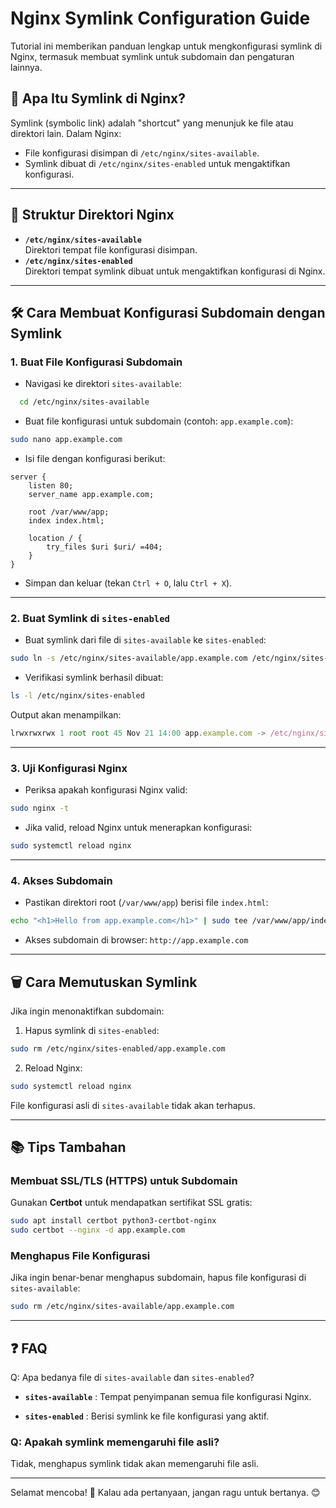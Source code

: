 # Nginx Symlink Configuration Guide

Tutorial ini memberikan panduan lengkap untuk mengkonfigurasi symlink di Nginx, termasuk membuat symlink untuk subdomain dan pengaturan lainnya.


## 🔗 Apa Itu Symlink di Nginx?
Symlink (symbolic link) adalah "shortcut" yang menunjuk ke file atau direktori lain. Dalam Nginx:
- File konfigurasi disimpan di `/etc/nginx/sites-available`.
- Symlink dibuat di `/etc/nginx/sites-enabled` untuk mengaktifkan konfigurasi.

---

## 📂 Struktur Direktori Nginx
- **`/etc/nginx/sites-available`**  
  Direktori tempat file konfigurasi disimpan.
- **`/etc/nginx/sites-enabled`**  
  Direktori tempat symlink dibuat untuk mengaktifkan konfigurasi di Nginx.

---

## 🛠️ Cara Membuat Konfigurasi Subdomain dengan Symlink

### 1. **Buat File Konfigurasi Subdomain**
- Navigasi ke direktori `sites-available`:
```bash
  cd /etc/nginx/sites-available
```
 
- Buat file konfigurasi untuk subdomain (contoh: `app.example.com`):

```bash
sudo nano app.example.com
```
 
- Isi file dengan konfigurasi berikut:


```nginx
server {
    listen 80;
    server_name app.example.com;

    root /var/www/app;
    index index.html;

    location / {
        try_files $uri $uri/ =404;
    }
}
```
 
- Simpan dan keluar (tekan `Ctrl + O`, lalu `Ctrl + X`).


---

### 2. **Buat Symlink di `sites-enabled`**  
- Buat symlink dari file di `sites-available` ke `sites-enabled`:

```bash
sudo ln -s /etc/nginx/sites-available/app.example.com /etc/nginx/sites-enabled/
```
 
- Verifikasi symlink berhasil dibuat:


```bash
ls -l /etc/nginx/sites-enabled
```

Output akan menampilkan:


```javascript
lrwxrwxrwx 1 root root 45 Nov 21 14:00 app.example.com -> /etc/nginx/sites-available/app.example.com
```


---

### 3. **Uji Konfigurasi Nginx**  
- Periksa apakah konfigurasi Nginx valid:


```bash
sudo nginx -t
```
 
- Jika valid, reload Nginx untuk menerapkan konfigurasi:


```bash
sudo systemctl reload nginx
```


---

### 4. **Akses Subdomain**  
- Pastikan direktori root (`/var/www/app`) berisi file `index.html`:

```bash
echo "<h1>Hello from app.example.com</h1>" | sudo tee /var/www/app/index.html
```
 
- Akses subdomain di browser:
`http://app.example.com`


---


## 🗑️ Cara Memutuskan Symlink 

Jika ingin menonaktifkan subdomain:
 
1. Hapus symlink di `sites-enabled`:

```bash
sudo rm /etc/nginx/sites-enabled/app.example.com
```
 
2. Reload Nginx:


```bash
sudo systemctl reload nginx
```
File konfigurasi asli di `sites-available` tidak akan terhapus.

---


## 📚 Tips Tambahan 

### Membuat SSL/TLS (HTTPS) untuk Subdomain 
Gunakan **Certbot**  untuk mendapatkan sertifikat SSL gratis:

```bash
sudo apt install certbot python3-certbot-nginx
sudo certbot --nginx -d app.example.com
```

### Menghapus File Konfigurasi 
Jika ingin benar-benar menghapus subdomain, hapus file konfigurasi di `sites-available`:

```bash
sudo rm /etc/nginx/sites-available/app.example.com
```


---


## ❓ FAQ 
Q: Apa bedanya file di `sites-available` dan `sites-enabled`? 
- **`sites-available`** : Tempat penyimpanan semua file konfigurasi Nginx.
 
- **`sites-enabled`** : Berisi symlink ke file konfigurasi yang aktif.

### Q: Apakah symlink memengaruhi file asli? 

Tidak, menghapus symlink tidak akan memengaruhi file asli.


---


Selamat mencoba! 🚀 Kalau ada pertanyaan, jangan ragu untuk bertanya. 😊
